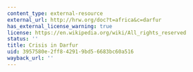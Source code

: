 ```yaml
---
content_type: external-resource
external_url: http://hrw.org/doc?t=africa&c=darfur
has_external_license_warning: true
license: https://en.wikipedia.org/wiki/All_rights_reserved
status: ''
title: Crisis in Darfur
uid: 3957580e-2ff8-4291-9bd5-6683bc60a516
wayback_url: ''
---
```

